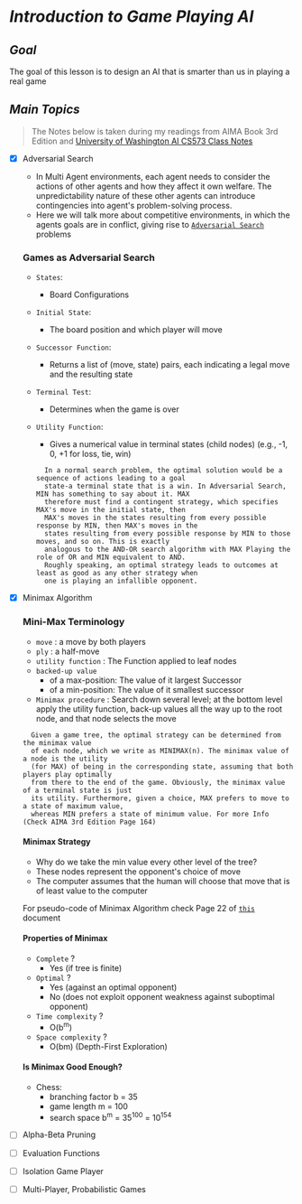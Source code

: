 # ***Introduction to Game Playing AI***

## ***Goal***
The goal of this lesson is to design an AI that is smarter than us in playing a real game

## ***Main Topics***
> The Notes below is taken during my readings from AIMA Book 3rd Edition
and [University of Washington AI CS573 Class Notes](https://courses.cs.washington.edu/courses/csep573/)

- [x] Adversarial Search
  - In Multi Agent environments, each agent needs to consider the actions of other agents and how they affect it own welfare. The unpredictability nature of these other agents can introduce contingencies into agent's problem-solving process.
  - Here we will talk more about competitive environments, in which the agents goals are in conflict, giving rise to [`Adversarial Search`](../Notes/UW_AI_CS573/lectures/05-games.pdf) problems

  ### Games as Adversarial Search
  - `States`:
    - Board Configurations
  - `Initial State`:
    - The board position and which player will move
  - `Successor Function`:
    - Returns a list of (move, state) pairs, each indicating a legal move and the resulting state
  - `Terminal Test`:
    - Determines when the game is over
  - `Utility Function`:
    - Gives a numerical value in terminal states (child nodes) (e.g., -1, 0, +1 for loss, tie, win)

    ```
      In a normal search problem, the optimal solution would be a sequence of actions leading to a goal
      state-a terminal state that is a win. In Adversarial Search, MIN has something to say about it. MAX
      therefore must find a contingent strategy, which specifies MAX's move in the initial state, then
      MAX's moves in the states resulting from every possible response by MIN, then MAX's moves in the
      states resulting from every possible response by MIN to those moves, and so on. This is exactly
      analogous to the AND-OR search algorithm with MAX Playing the role of OR and MIN equivalent to AND.
      Roughly speaking, an optimal strategy leads to outcomes at least as good as any other strategy when
      one is playing an infallible opponent.
    ```

- [x] Minimax Algorithm

  ### Mini-Max Terminology
  - `move` : a move by both players
  - `ply` : a half-move
  - `utility function` : The Function applied to leaf nodes
  - `backed-up value`
    - of a max-position: The value of it largest Successor
    - of a min-position: The value of it smallest successor
  - `Minimax procedure` : Search down several level; at the bottom level apply the utility function, back-up values all the way up to the root node, and that node selects the move

  ```
    Given a game tree, the optimal strategy can be determined from the minimax value
    of each node, which we write as MINIMAX(n). The minimax value of a node is the utility
    (for MAX) of being in the corresponding state, assuming that both players play optimally
    from there to the end of the game. Obviously, the minimax value of a terminal state is just
    its utility. Furthermore, given a choice, MAX prefers to move to a state of maximum value,
    whereas MIN prefers a state of minimum value. For more Info (Check AIMA 3rd Edition Page 164)
  ```

  #### Minimax Strategy
  - Why do we take the min value every other level of the tree?
  - These nodes represent the opponent's choice of move
  - The computer assumes that the human will choose that move that is of least value to the computer

  For pseudo-code of Minimax Algorithm check Page 22 of [`this`](https://github.com/maheshbabugorantla/Udacity-AIND/blob/unstable/Notes/UW_AI_CS573/lectures/05-games.pdf) document

  #### Properties of Minimax
  - `Complete` ?
    - Yes (if tree is finite)
  - `Optimal` ?
    - Yes (against an optimal opponent)
    - No (does not exploit opponent weakness against suboptimal opponent)
  - `Time complexity` ?
    - O(b<sup>m</sup>)
  - `Space complexity` ?
    - O(bm) (Depth-First Exploration)

  #### Is Minimax Good Enough?
  - Chess:
    - branching factor b = 35
    - game length m = 100
    - search space b<sup>m</sup> = 35<sup>100</sup> = 10<sup>154</sup>

- [ ] Alpha-Beta Pruning
- [ ] Evaluation Functions
- [ ] Isolation Game Player
- [ ] Multi-Player, Probabilistic Games
